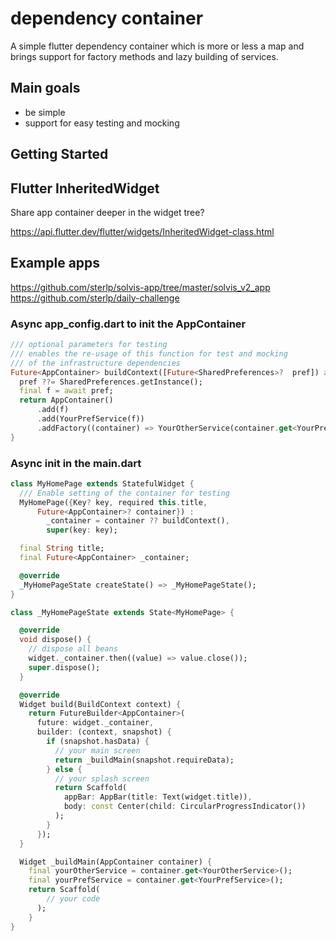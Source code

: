 # dependency container

A simple flutter dependency container which is more or less a map and brings support
for factory methods and lazy building of services.

## Main goals

- be simple
- support for easy testing and mocking

## Getting Started

## Flutter InheritedWidget 
Share app container deeper in the widget tree?

https://api.flutter.dev/flutter/widgets/InheritedWidget-class.html

## Example apps

https://github.com/sterlp/solvis-app/tree/master/solvis_v2_app
https://github.com/sterlp/daily-challenge

### Async app_config.dart to init the AppContainer
```dart
/// optional parameters for testing
/// enables the re-usage of this function for test and mocking
/// of the infrastructure dependencies
Future<AppContainer> buildContext([Future<SharedPreferences>?  pref]) async {
  pref ??= SharedPreferences.getInstance();
  final f = await pref;
  return AppContainer()
      .add(f)
      .add(YourPrefService(f))
      .addFactory((container) => YourOtherService(container.get<YourPrefService>()));
}
```

### Async init in the main.dart
```dart
class MyHomePage extends StatefulWidget {
  /// Enable setting of the container for testing
  MyHomePage({Key? key, required this.title,
      Future<AppContainer>? container}) :
        _container = container ?? buildContext(),
        super(key: key);

  final String title;
  final Future<AppContainer> _container;

  @override
  _MyHomePageState createState() => _MyHomePageState();
}

class _MyHomePageState extends State<MyHomePage> {

  @override
  void dispose() {
    // dispose all beans
    widget._container.then((value) => value.close());
    super.dispose();
  }

  @override
  Widget build(BuildContext context) {
    return FutureBuilder<AppContainer>(
      future: widget._container,
      builder: (context, snapshot) {
        if (snapshot.hasData) {
          // your main screen
          return _buildMain(snapshot.requireData);
        } else {
          // your splash screen
          return Scaffold(
            appBar: AppBar(title: Text(widget.title)),
            body: const Center(child: CircularProgressIndicator())
          );
        }
      });
  }

  Widget _buildMain(AppContainer container) {
    final yourOtherService = container.get<YourOtherService>();
    final yourPrefService = container.get<YourPrefService>();
    return Scaffold(
        // your code
      );
    }
}
```

